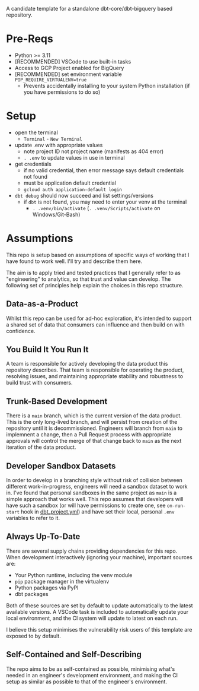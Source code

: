 A candidate template for a standalone dbt-core/dbt-bigquery based repository.

# Pre-Reqs

- Python >= 3.11
- [RECOMMENDED] VSCode to use built-in tasks
- Access to GCP Project enabled for BigQuery
- [RECOMMENDED] set environment variable `PIP_REQUIRE_VIRTUALENV=true`
    - Prevents accidentally installing to your system Python installation (if you have permissions to do so)

# Setup

- open the terminal
    - `Terminal` - `New Terminal`
- update .env with appropriate values
    - note project ID not project name (manifests as 404 error)
    - `. .env` to update values in use in terminal
- get credentials
    - if no valid credential, then error message says default credentials not found
    - must be application default credential
    - `gcloud auth application-default login`
- `dbt debug` should now succeed and list settings/versions
    - if `dbt` is not found, you may need to enter your venv at the terminal
        - `. .venv/bin/activate` (`. .venv/Scripts/activate` on Windows/Git-Bash)

# Assumptions

This repo is setup based on assumptions of specific ways of working that I have found to work well.
I'll try and describe them here.

The aim is to apply tried and tested practices that I generally refer to as "engineering" to analytics, so that trust and value can develop.
The following set of principles help explain the choices in this repo structure.

## Data-as-a-Product

Whilst this repo can be used for ad-hoc exploration, it's intended to support a shared set of data that consumers can influence and then build on with confidence.

## You Build It You Run It

A team is responsible for actively developing the data product this repository describes. That team is responsible for operating the product, resolving issues, and maintaining appropriate stability and robustness to build trust with consumers.

## Trunk-Based Development

There is a `main` branch, which is the current version of the data product. This is the only long-lived branch, and will persist from creation of the repository until it is decommissioned. Engineers will branch from `main` to implemnent a change, then a Pull Request process with appropriate approvals will control the merge of that change back to `main` as the next iteration of the data product.

## Developer Sandbox Datasets

In order to develop in a branching style without risk of collision between different work-in-progress, engineers will need a  sandbox dataset to work in. I've found that personal sandboxes in the same project as `main` is a simple approach that works well.
This repo assumes that developers will have such a sandbox (or will have permissions to create one, see `on-run-start` hook in [dbt_project.yml](dbt_project.yml)) and have set their local, personal `.env` variables to refer to it.

## Always Up-To-Date

There are several supply chains providing dependencies for this repo. When development interactively (ignoring your machine), important sources are:

- Your Python runtime, including the venv module
- `pip` package manager in the virtualenv
- Python packages via PyPI
- dbt packages

Both of these sources are set by default to update automatically to the latest available versions. A VSCode task is included to automatically update your local environment, and the CI system will update to latest on each run.

I believe this setup minimises the vulnerability risk users of this template are exposed to by default.

## Self-Contained and Self-Describing

The repo aims to be as self-contained as possible, minimising what's needed in an engineer's development environment, and making the CI setup as similar as possible to that of the engineer's environment.